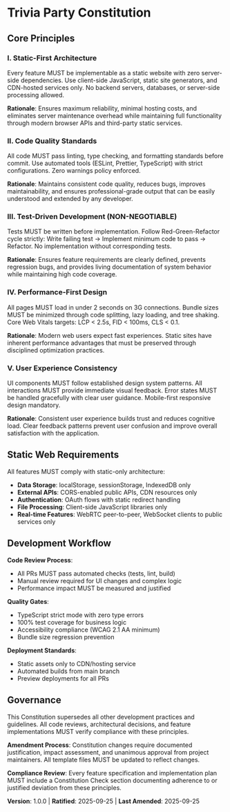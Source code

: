 <!--
Sync Impact Report:
- Version change: none → 1.0.0
- Modified principles: none (initial version)
- Added sections: All core principles, Static Web Requirements, Development Workflow, Governance
- Removed sections: none
- Templates requiring updates:
  ✅ Updated plan-template.md (Constitution Check section)
  ✅ Updated spec-template.md (aligned requirements)
  ✅ Updated tasks-template.md (aligned task categories)
- Follow-up TODOs: none
-->

# Trivia Party Constitution

## Core Principles

### I. Static-First Architecture
Every feature MUST be implementable as a static website with zero server-side dependencies. Use client-side JavaScript, static site generators, and CDN-hosted services only. No backend servers, databases, or server-side processing allowed.

**Rationale**: Ensures maximum reliability, minimal hosting costs, and eliminates server maintenance overhead while maintaining full functionality through modern browser APIs and third-party static services.

### II. Code Quality Standards
All code MUST pass linting, type checking, and formatting standards before commit. Use automated tools (ESLint, Prettier, TypeScript) with strict configurations. Zero warnings policy enforced.

**Rationale**: Maintains consistent code quality, reduces bugs, improves maintainability, and ensures professional-grade output that can be easily understood and extended by any developer.

### III. Test-Driven Development (NON-NEGOTIABLE)
Tests MUST be written before implementation. Follow Red-Green-Refactor cycle strictly: Write failing test → Implement minimum code to pass → Refactor. No implementation without corresponding tests.

**Rationale**: Ensures feature requirements are clearly defined, prevents regression bugs, and provides living documentation of system behavior while maintaining high code coverage.

### IV. Performance-First Design
All pages MUST load in under 2 seconds on 3G connections. Bundle sizes MUST be minimized through code splitting, lazy loading, and tree shaking. Core Web Vitals targets: LCP < 2.5s, FID < 100ms, CLS < 0.1.

**Rationale**: Modern web users expect fast experiences. Static sites have inherent performance advantages that must be preserved through disciplined optimization practices.

### V. User Experience Consistency
UI components MUST follow established design system patterns. All interactions MUST provide immediate visual feedback. Error states MUST be handled gracefully with clear user guidance. Mobile-first responsive design mandatory.

**Rationale**: Consistent user experience builds trust and reduces cognitive load. Clear feedback patterns prevent user confusion and improve overall satisfaction with the application.

## Static Web Requirements

All features MUST comply with static-only architecture:
- **Data Storage**: localStorage, sessionStorage, IndexedDB only
- **External APIs**: CORS-enabled public APIs, CDN resources only
- **Authentication**: OAuth flows with static redirect handling
- **File Processing**: Client-side JavaScript libraries only
- **Real-time Features**: WebRTC peer-to-peer, WebSocket clients to public services only

## Development Workflow

**Code Review Process**:
- All PRs MUST pass automated checks (tests, lint, build)
- Manual review required for UI changes and complex logic
- Performance impact MUST be measured and justified

**Quality Gates**:
- TypeScript strict mode with zero type errors
- 100% test coverage for business logic
- Accessibility compliance (WCAG 2.1 AA minimum)
- Bundle size regression prevention

**Deployment Standards**:
- Static assets only to CDN/hosting service
- Automated builds from main branch
- Preview deployments for all PRs

## Governance

This Constitution supersedes all other development practices and guidelines. All code reviews, architectural decisions, and feature implementations MUST verify compliance with these principles.

**Amendment Process**: Constitution changes require documented justification, impact assessment, and unanimous approval from project maintainers. All template files MUST be updated to reflect changes.

**Compliance Review**: Every feature specification and implementation plan MUST include a Constitution Check section documenting adherence to or justified deviation from these principles.

**Version**: 1.0.0 | **Ratified**: 2025-09-25 | **Last Amended**: 2025-09-25